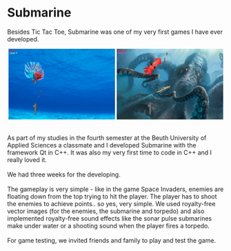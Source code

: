 # Submarine
Besides Tic Tac Toe, Submarine was one of my very first games I have ever developed.

<p align="center">
    <img src="./doc/01screenshot.png"  width="49%" height="49%">
    <img src="./doc/02screenshot.png"  width="49%" height="49%">
</p>
<br/>
As part of my studies in the fourth semester at the Beuth University of Applied Sciences a classmate and I developed Submarine with the framework Qt in C++. It was also my very first time to code in C++ and I really loved it.
<br/><br/>
We had three weeks for the developing.
<br/><br/>
The gameplay is very simple - like in the game Space Invaders, enemies are floating down from the top trying to hit the player. The player has to shoot the enemies to achieve points.. so yes, very simple. We used royalty-free vector images (for the enemies, the submarine and torpedo) and also implemented royalty-free sound effects like the sonar pulse submarines make under water or a shooting sound when the player fires a torpedo.
<br/><br/>
For game testing, we invited friends and family to play and test the game.
